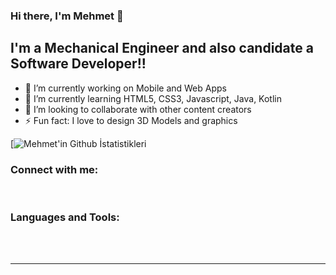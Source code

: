 ### Hi there, I'm Mehmet 👋
## I'm a Mechanical Engineer and also candidate a Software Developer!!

- 🔭 I’m currently working on Mobile and Web Apps 
- 🌱 I’m currently learning HTML5, CSS3, Javascript, Java, Kotlin
- 👯 I’m looking to collaborate with other content creators
- ⚡ Fun fact: I love to design 3D Models and graphics


[![Mehmet'in Github İstatistikleri](https://github-readme-stats.vercel.app/api?username&show_icons=true&theme=radical)


### Connect with me:



<br />

### Languages and Tools:

<br />
<br />

---

